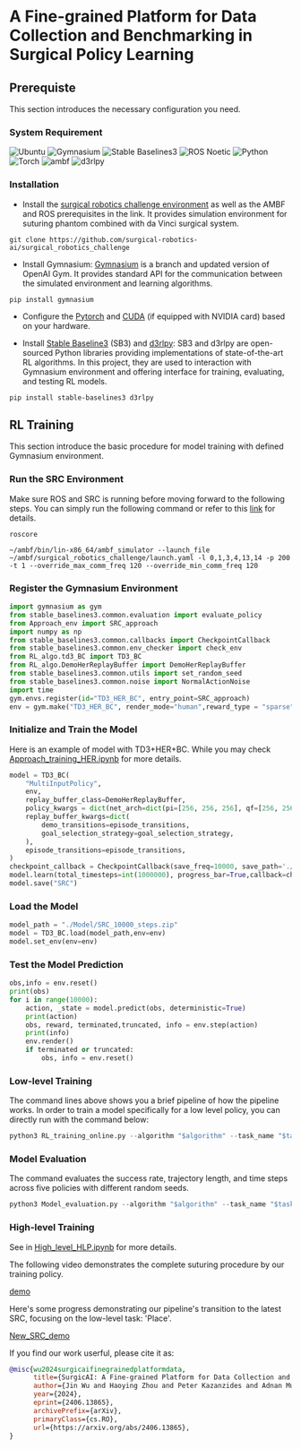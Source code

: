 # A Fine-grained Platform for Data Collection and Benchmarking in Surgical Policy Learning

## Prerequiste
This section introduces the necessary configuration you need.
### System Requirement
![Ubuntu](https://img.shields.io/badge/Ubuntu-20.04-orange?style=flat-square&logo=ubuntu) ![Gymnasium](https://img.shields.io/badge/Gymnasium-0.29.1-blue?style=flat-square&logo=github) ![Stable Baselines3](https://img.shields.io/badge/Stable_Baselines3-2.2.1-green?style=flat-square&logo=python) ![ROS Noetic](https://img.shields.io/badge/ROS-Noetic-blue?style=flat-square&logo=ros) ![Python](https://img.shields.io/badge/Python-3.8-blue?style=flat-square&logo=python) ![Torch](https://img.shields.io/badge/Torch-2.1.0-red?style=flat-square&logo=pytorch) ![ambf](https://img.shields.io/badge/ambf-2.0-yellow?style=flat-square&logo=github) ![d3rlpy](https://img.shields.io/badge/d3rlpy-2.5.0-purple?style=flat-square&logo=python)

### Installation
* Install the [surgical robotics challenge environment](https://github.com/surgical-robotics-ai/surgical_robotics_challenge) as well as the AMBF and ROS prerequisites in the link. It provides simulation environment for suturing phantom combined with da Vinci surgical system.
```
git clone https://github.com/surgical-robotics-ai/surgical_robotics_challenge
```
* Install Gymnasium: [Gymnasium](https://github.com/Farama-Foundation/Gymnasium) is a branch and updated version of OpenAI Gym. It provides standard API for the communication between the simulated environment and learning algorithms.
```
pip install gymnasium
```

* Configure the [Pytorch](https://pytorch.org/) and [CUDA](https://docs.nvidia.com/cuda/cuda-installation-guide-linux/index.html) (if equipped with NVIDIA card) based on your hardware.

* Install [Stable Baseline3](https://github.com/DLR-RM/stable-baselines3) (SB3) and [d3rlpy](https://github.com/takuseno/d3rlpy): SB3 and d3rlpy are open-sourced Python libraries providing implementations of state-of-the-art RL algorithms. In this project, they are used to interaction with Gymnasium environment and offering interface for training, evaluating, and testing RL models.
```
pip install stable-baselines3 d3rlpy
```

## RL Training
This section introduce the basic procedure for model training with defined Gymnasium environment.

### Run the SRC Environment
Make sure ROS and SRC is running before moving forward to the following steps. You can simply run the following command or refer to this [link](https://github.com/surgical-robotics-ai/surgical_robotics_challenge) for details.

```
roscore
```
```
~/ambf/bin/lin-x86_64/ambf_simulator --launch_file ~/ambf/surgical_robotics_challenge/launch.yaml -l 0,1,3,4,13,14 -p 200 -t 1 --override_max_comm_freq 120 --override_min_comm_freq 120
```

### Register the Gymnasium Environment
```python
import gymnasium as gym
from stable_baselines3.common.evaluation import evaluate_policy
from Approach_env import SRC_approach
import numpy as np
from stable_baselines3.common.callbacks import CheckpointCallback
from stable_baselines3.common.env_checker import check_env
from RL_algo.td3_BC import TD3_BC
from RL_algo.DemoHerReplayBuffer import DemoHerReplayBuffer
from stable_baselines3.common.utils import set_random_seed
from stable_baselines3.common.noise import NormalActionNoise
import time
gym.envs.register(id="TD3_HER_BC", entry_point=SRC_approach)
env = gym.make("TD3_HER_BC", render_mode="human",reward_type = "sparse")
```

### Initialize and Train the Model
Here is an example of model with TD3+HER+BC. While you may check [Approach_training_HER.ipynb](./Approach_training_HER.ipynb) for more details.

```python
model = TD3_BC(
    "MultiInputPolicy",
    env,
    replay_buffer_class=DemoHerReplayBuffer,
    policy_kwargs = dict(net_arch=dict(pi=[256, 256, 256], qf=[256, 256, 256])),
    replay_buffer_kwargs=dict(
        demo_transitions=episode_transitions, 
        goal_selection_strategy=goal_selection_strategy,
    ),
    episode_transitions=episode_transitions,
)
checkpoint_callback = CheckpointCallback(save_freq=10000, save_path='./First_version/Model_temp', name_prefix='SRC')
model.learn(total_timesteps=int(1000000), progress_bar=True,callback=checkpoint_callback,)
model.save("SRC")
```

### Load the Model
```python
model_path = "./Model/SRC_10000_steps.zip"
model = TD3_BC.load(model_path,env=env)
model.set_env(env=env)
```

### Test the Model Prediction
```python
obs,info = env.reset()
print(obs)
for i in range(10000):
    action, _state = model.predict(obs, deterministic=True)
    print(action)
    obs, reward, terminated,truncated, info = env.step(action)
    print(info)
    env.render()
    if terminated or truncated:
        obs, info = env.reset()
``` 

### Low-level Training
The command lines above shows you a brief pipeline of how the pipeline works. In order to train a model specifically for a low level policy, you can directly run with the command below:
```python
python3 RL_training_online.py --algorithm "$algorithm" --task_name "$task" --reward_type "$REWARD_TYPE" --total_timesteps "$TOTAL_TIMESTEPS" --save_freq "$SAVE_FREQ" --seed "$SEED" --trans_error "$TRANS_ERROR" --angle_error "$ANGLE_ERROR"
``` 

### Model Evaluation
The command evaluates the success rate, trajectory length, and time steps across five policies with different random seeds.
```python
python3 Model_evaluation.py --algorithm "$algorithm" --task_name "$task" --reward_type "$REWARD_TYPE" --trans_error "$TRANS_ERROR" --angle_error "$ANGLE_ERROR" --eval_seed "$EVAL_SEED"
```

### High-level Training
See in [High_level_HLP.ipynb](./RL/High_level_HLP.ipynb) for more details.

The following video demonstrates the complete suturing procedure by our training policy.

[demo](https://github.com/surgical-robotics-ai/SurgicAI/assets/147576462/1927a1cf-096f-444d-a878-6c0f96b152d4)

Here's some progress demonstrating our pipeline's transition to the latest SRC, focusing on the low-level task: 'Place'.

[New_SRC_demo](https://github.com/user-attachments/assets/faf0d821-2b6c-4524-be26-565dc2f4a600)

If you find our work userful, please cite it as:
```bibtex
@misc{wu2024surgicaifinegrainedplatformdata,
      title={SurgicAI: A Fine-grained Platform for Data Collection and Benchmarking in Surgical Policy Learning}, 
      author={Jin Wu and Haoying Zhou and Peter Kazanzides and Adnan Munawar and Anqi Liu},
      year={2024},
      eprint={2406.13865},
      archivePrefix={arXiv},
      primaryClass={cs.RO},
      url={https://arxiv.org/abs/2406.13865}, 
}



